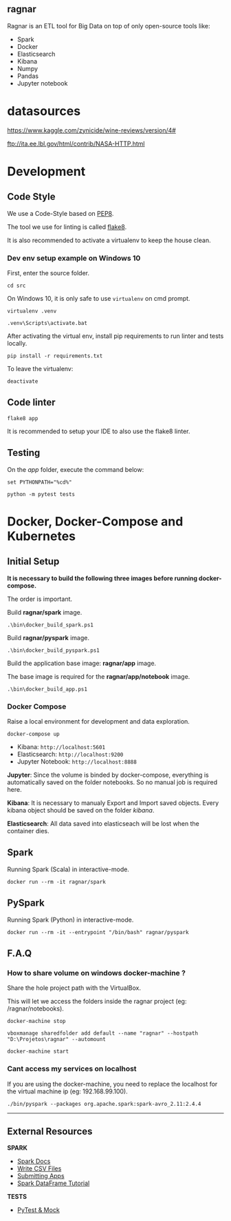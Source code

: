 ## ragnar

Ragnar is an ETL tool for Big Data on top of only open-source tools like:

- Spark
- Docker
- Elasticsearch
- Kibana
- Numpy
- Pandas
- Jupyter notebook

# datasources

https://www.kaggle.com/zynicide/wine-reviews/version/4#

ftp://ita.ee.lbl.gov/html/contrib/NASA-HTTP.html

# Development

## Code Style

We use a Code-Style based on [PEP8](https://www.python.org/dev/peps/pep-0008). 

The tool we use for linting is called [flake8](http://flake8.pycqa.org/en/latest/index.html#quickstart).

It is also recommended to activate a virtualenv to keep the house clean.

### Dev env setup example on Windows 10

First, enter the source folder.

```
cd src
```

On Windows 10, it is only safe to use `virtualenv` on cmd prompt.

```
virtualenv .venv

.venv\Scripts\activate.bat
```

After activating the virtual env, install pip requirements to run linter and tests locally.

```
pip install -r requirements.txt
```

To leave the virtualenv:

```
deactivate
```

## Code linter

```
flake8 app
```

It is recommended to setup your IDE to also use the flake8 linter.

## Testing

On the _app_ folder, execute the command below:

```
set PYTHONPATH="%cd%"

python -m pytest tests
```

# Docker, Docker-Compose and Kubernetes

## Initial Setup

**It is necessary to build the following three images before running docker-compose.**

The order is important.

Build **ragnar/spark** image.

```
.\bin\docker_build_spark.ps1
```

Build **ragnar/pyspark** image.

```
.\bin\docker_build_pyspark.ps1
```

Build the application base image: **ragnar/app** image.

The base image is required for the **ragnar/app/notebook** image.

```
.\bin\docker_build_app.ps1
```

### Docker Compose

Raise a local environment for development and data exploration.

```
docker-compose up
```

- Kibana: `http://localhost:5601`
- Elasticsearch: `http://localhost:9200`
- Jupyter Notebook: `http://localhost:8888`

__Jupyter__: Since the volume is binded by docker-compose, everything is automatically saved on the folder notebooks. So no manual job is required here.

__Kibana__: It is necessary to manualy Export and Import saved objects. Every kibana object should be saved on the folder *kibana*.

__Elasticsearch__: All data saved into elasticseach will be lost when the container dies.

## Spark

Running Spark (Scala) in interactive-mode.

```
docker run --rm -it ragnar/spark
```

## PySpark

Running Spark (Python) in interactive-mode.

```
docker run --rm -it --entrypoint "/bin/bash" ragnar/pyspark
```

## F.A.Q

### How to share volume on windows docker-machine ?

Share the hole project path with the VirtualBox.

This will let we access the folders inside the ragnar project (eg: /ragnar/notebooks).

```
docker-machine stop

vboxmanage sharedfolder add default --name "ragnar" --hostpath "D:\Projetos\ragnar" --automount

docker-machine start
```

### Cant access my services on localhost

If you are using the docker-machine, you need to replace the localhost for the virtual machine ip (eg: 192.168.99.100).


```
./bin/pyspark --packages org.apache.spark:spark-avro_2.11:2.4.4
```

--------------------------------

## External Resources

**SPARK**
- [Spark Docs](https://spark.apache.org/docs/2.4.0/api/python/pyspark.sql.html)
- [Write CSV Files](https://dzone.com/articles/spark-write-csv-file)
- [Submitting Apps](https://spark.apache.org/docs/latest/submitting-applications.html)
- [Spark DataFrame Tutorial](https://www.analyticsvidhya.com/blog/2016/10/spark-dataframe-and-operations/)

**TESTS**
- [PyTest & Mock](https://docs.python.org/dev/library/unittest.mock.html)
